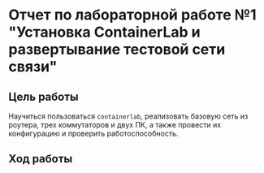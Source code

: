 # Отчет по лабораторной работе №1 "Установка ContainerLab и развертывание тестовой сети связи"

## Цель работы

Научиться пользоваться ```containerlab```, реализовать базовую сеть из роутера, трех коммутаторов и двух ПК, а также провести их конфигурацию и проверить работоспособность.

## Ход работы
